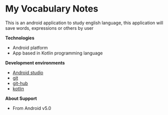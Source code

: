 # My Vocabulary Notes
This is an android application to study english language, this application will save words, expressions or others by user

**Technologies**
* Android platform
* App based in Kotlin programming language

**Development environments**
* [Android studio](https://developer.android.com)
* [git](https://git-scm.com/)
* [git-hub](https://github.com/)
* [kotlin](https://developer.android.com/kotlin/first?hl=es-419)

**About Support**
* From Android v5.0
